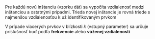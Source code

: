 Pre každú novú inštanciu (vzorku dát) sa vypočíta vzdialenosť medzi inštanciou a ostatnými prípadmi. Trieda novej inštancie je rovná triede s najmenšou vzdialenosťou k už identifikovaným prvkom

V prípade viacerých prvkov v blízkosti $k$ (vstupný parameter) sa určuje príslušnosť buď podľa **frekvencie** alebo **váženej vzdialenosti**